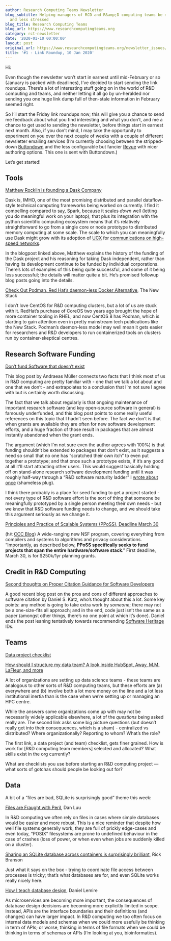 ```yaml
---
author: Research Computing Teams Newsletter
blog_subtitle: Helping managers of RCD and R&amp;D computing teams be more effective
  and less stressed
blog_title: Research Computing Teams
blog_url: https://www.researchcomputingteams.org
category: rct-newsletter
date: '2020-01-10 00:00:00'
layout: post
original_url: https://www.researchcomputingteams.org/newsletter_issues/0001.html
title: '#1 - Link Roundup, 10 Jan 2020'
---
```


<p>Hi:</p>

<p>Even though the newsletter won’t start in earnest until mid-February or so (January is packed with deadlines), I’ve decided to start sending the link roundups.  There’s a lot of interesting stuff going on in the world of R&amp;D computing and teams, and neither letting it all go by un-heralded nor sending you one huge link dump full of then-stale information in February seemed right.</p>

<p>So I’ll start the Friday link roundups now; this will give you a chance to send me feedback about what you find interesting and what you don’t, and me a chance to get used to sending the newsletter, before things start in earnest next month.   Also, if you don’t mind, I may take the opportunity to experiment on you over the next couple of weeks with a couple of different newsletter emailing services (I’m currently choosing between the stripped-down <a href="https://buttondown.email">Buttondown</a> and the less configurable but fancier <a href="https://www.getrevue.co/">Revue</a> with nicer authoring options.  This one is sent with Buttondown.)</p>

<p>Let’s get started!</p>

<h2 id="tools">Tools</h2>

<p><a href="https://matthewrocklin.com/blog/work/2020/01/08/founding-1">Matthew Rocklin is founding a Dask Company</a></p>

<p>Dask is, IMHO, one of the most promising distributed and parallel dataflow-style technical computing frameworks being worked on currently.  I find it compelling compared to say, Spark, because it scales <em>down</em> well (letting you do meaningful work on your laptop); that plus its integration with the python scientific computing ecosystem means that it’s relatively straightforward to go from a single core or node prototype to distributed memory computing at some scale.  The scale to which you can meaningfully use Dask might grow with its adoption of <a href="https://www.openucx.org">UCX</a> for <a href="https://blog.dask.org/2019/06/09/ucx-dgx">communications on high-speed networks</a>.</p>

<p>In the blogpost linked above, Matthew explains the history of the funding of the Dask project and his reasoning for taking Dask independent, rather than having its development continue to be funded by individual corporations.  There’s lots of examples of this being quite successful, and some of it being less successful; the details will matter quite a bit.  He’s promised followup blog posts going into the details.</p>

<p><a href="https://thenewstack.io/check-out-podman-red-hats-daemon-less-docker-alternative/">Check Out Podman, Red Hat’s daemon-less Docker Alternative</a>, The New Stack</p>

<p>I don’t love CentOS for R&amp;D computing clusters, but a lot of us are stuck with it.  RedHat’s purchase of CoreOS two years ago brought the hope of more container tooling in RHEL; and now CentOS 8 has Podman, which is starting to gain attention even in pretty mainstream tech publications like the New Stack.  Podman’s daemon-less model may well mean it gets easier for researchers and R&amp;D developers to run containerized tools on clusters run by container-skeptical centres.</p>

<h2 id="research-software-funding">Research Software Funding</h2>

<p><a href="https://peekaboo-vision.blogspot.com/2020/01/dont-fund-software-that-doesnt-exist.html">Don’t fund Software that doesn’t exist</a></p>

<p>This blog post by Andraeas Müller connects two facts that I think most of us in R&amp;D computing are pretty familiar with - one that we talk a lot about and one that we don’t - and extrapolates to a conclusion that I’m not sure I agree with but is certainly worth discussing.</p>

<p>The fact that we talk about regularly is that ongoing maintenance of important research software (and key open-source software in general) is famously underfunded, and this blog post points to some really useful references on this topic that I hadn’t seen before.  The fact we don’t is that when grants are available they are often for new software development efforts, and a huge fraction of those result in packages that are almost instantly abandoned when the grant ends.</p>

<p>The argument (which I’m not sure even the author agrees with 100%) is that funding shouldn’t be extended to packages that don’t exist, as it suggests a need so small that no one has “scratched their own itch” to even put together a prototype; and that once such a prototype exists, if it’s any good at all it’ll start attracting other users.  This would suggest basically holding off on stand-alone research software development funding until it was roughly half-way through a “R&amp;D software maturity ladder” I <a href="https://www.dursi.ca/post/incrementalism-for-scientific-development.html">wrote about once</a> (shameless plug).</p>

<p>I think there probably is a place for seed funding to get a project started - not every type of R&amp;D software effort is the sort of thing that someone be meaningfully prototyped by a single person meeting their own needs - but we know that R&amp;D software funding needs to change, and we should take this argument seriously as we change it.</p>

<p><a href="https://www.nsf.gov/funding/pgm_summ.jsp?pims_id=505751">Principles and Practice of Scalable Systems  (PPoSS), Deadline March 30</a></p>

<p>(h/t <a href="https://www.cccblog.org/2020/01/09/announcement-from-nsf-shf-new-funding-opportunity-principles-and-practice-of-scalable-systems-pposs">CCC Blog</a>) 
A wide-ranging new NSF program, covering everything from compilers and systems to algorithms and privacy considerations.  “Importantly, as described below, <strong>PPoSS specifically seeks to fund projects that span the entire hardware/software stack</strong>.”  First deadline, March 30, is for $250k/1yr planning grants.</p>

<h2 id="credit-in-rd-computing">Credit in R&amp;D Computing</h2>

<p><a href="https://danielskatzblog.wordpress.com/2019/12/20/thoughts-on-citation-guidance-for-developers/">Second thoughts on Proper Citation Guidance for Software Developers</a></p>

<p>A good recent blog post on the pros and cons of different approaches to software citation by Daniel S. Katz, who’s thought about this a lot.  Some key points: any method is going to take extra work by <em>someone</em>; there may not be a one-size-fits all approach; and in the end, code just isn’t the same as a paper (amongst other things, there’s no one point at which it’s done).  Daniel ends the post leaning tentatively towards recommending <a href="https://www.softwareheritage.org">Software Heritage</a> IDs.</p>

<h2 id="teams">Teams</h2>

<p><a href="https://www.fast.ai/2020/01/07/data-questionnaire/">Data project checklist</a></p>

<p><a href="https://blog.getdbt.com/data-team-structure-examples/">How should I structure my data team? A look inside HubSpot, Away, M.M. LaFleur, and more</a></p>

<p>A lot of organizations are setting up data science teams - these teams are analogous to other sorts of R&amp;D computing teams, but these efforts are (a) everywhere and (b) involve both a lot more money on the line and a lot less institutional inertia than is the case when we’re setting up or managing an HPC centre.</p>

<p>While the answers some organizations come up with may not be necessarily widely applicable elsewhere, a lot of the <em>questions</em> being asked really are.   The second link asks some big picture questions (but doesn’t really get into their consequences, which is a sham) - centralized vs distributed?  Where organizationally?   Reporting to whom?  What’s the role?</p>

<p>The first link, a data project (and team) checklist, gets finer grained.  How is work for [R&amp;D computing team members] selected and allocated?  What skills exist in the org currently?</p>

<p>What are checklists you use before starting an R&amp;D computing project — what sorts of gotchas should people be looking out for?</p>

<h2 id="data">Data</h2>

<p>A bit of a “files are bad, SQLite is surprisingly good” theme this week:</p>

<p><a href="https://danluu.com/deconstruct-files/">Files are Fraught with Peril</a>, Dan Luu</p>

<p>In R&amp;D computing we often rely on files in cases where simple databases would be easier and  more robust.  This is a nice  reminder that despite how well file systems generally work, they are full of prickly edge-cases and even today, “POSIX” filesystems are prone to undefined behaviour in the case of crashes (loss of power, or when even when jobs are suddenly killed on a cluster).</p>

<p><a href="https://medium.com/@rbranson/sharing-sqlite-databases-across-containers-is-surprisingly-brilliant-bacb8d753054">Sharing an SQLite database across containers is surprisingly brilliant</a>, Rick Branson</p>

<p>Just what it says on the box - trying to coordinate file access between processes is tricky; that’s what databases are for, and even SQLite works really nicely here.</p>

<p><a href="https://lemire.me/blog/2020/01/08/how-i-teach-database-design/">How I teach database design</a>, Daniel Lemire</p>

<p>As microservices are becoming more important, the consequences of database design decisions are becoming more explicitly limited in scope.  Instead, APIs are the interface boundaries and their definitions (and changes) can have larger impact.  In R&amp;D computing we too often focus on internal data models and schemas when we could more usefully be thinking in term of APIs; or worse, thinking in terms of file formats when we could be thinking in terms of schemas or APIs (I’m looking at you, bioinformatics).</p>
